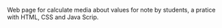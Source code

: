 Web page for calculate media about values for note by students, a pratice with HTML, CSS and Java Scrip.    